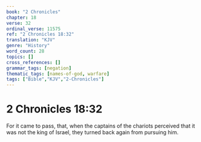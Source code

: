 ```yaml
---
book: "2 Chronicles"
chapter: 18
verse: 32
ordinal_verse: 11575
ref: "2 Chronicles 18:32"
translation: "KJV"
genre: "History"
word_count: 28
topics: []
cross_references: []
grammar_tags: [negation]
thematic_tags: [names-of-god, warfare]
tags: ["Bible","KJV","2-Chronicles"]
---
```


# 2 Chronicles 18:32

For it came to pass, that, when the captains of the chariots perceived that it was not the king of Israel, they turned back again from pursuing him.
